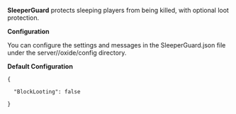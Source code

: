 **SleeperGuard** protects sleeping players from being killed, with optional loot protection.

**Configuration**

You can configure the settings and messages in the SleeperGuard.json file under the server/<identity>/oxide/config directory.

**Default Configuration**

````
{

  "BlockLooting": false

}
````